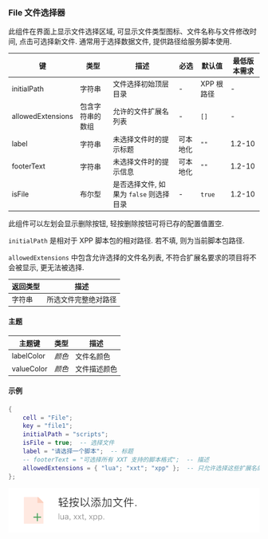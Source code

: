### File 文件选择器

此组件在界面上显示文件选择区域, 可显示文件类型图标、文件名称与文件修改时间, 点击可选择新文件. 通常用于选择数据文件, 提供路径给服务脚本使用.

|键|类型|描述|必选|默认值|最低版本需求|
|---|---|---|---|---|---|
|initialPath|字符串|文件选择初始顶层目录|\-|XPP 根路径|\-|
|allowedExtensions|包含字符串的数组|允许的文件扩展名列表|\-|`[]`|\-|
|label|字符串|未选择文件时的提示标题|可本地化|`""`|1.2-10|
|footerText|字符串|未选择文件时的提示信息|可本地化|`""`|1.2-10|
|isFile|布尔型|是否选择文件, 如果为 `false` 则选择目录|\-|`true`|1.2-10|

此组件可以左划会显示删除按钮, 轻按删除按钮可将已存的配置值置空. 

`initialPath` 是相对于 XPP 脚本包的相对路径. 若不填, 则为当前脚本包路径.

`allowedExtensions` 中包含允许选择的文件名列表, 不符合扩展名要求的项目将不会被显示, 更无法被选择. 

|返回类型|描述|
|---|---|
|字符串|所选文件完整绝对路径|


#### 主题

|主题键|类型|描述|
|---|---|---|
|labelColor|*颜色*|文件名颜色|
|valueColor|*颜色*|文件描述颜色|


#### 示例

``` lua
{
    cell = "File";
    key = "file1";
    initialPath = "scripts";
    isFile = true;  -- 选择文件
    label = "请选择一个脚本";  -- 标题
    -- footerText = "可选择所有 XXT 支持的脚本格式";  -- 描述  
    allowedExtensions = { "lua"; "xxt"; "xpp" };  -- 只允许选择这些扩展名的文件
};
```

![XUI-File.png](XUIScreenshots/XUI-File.png)


